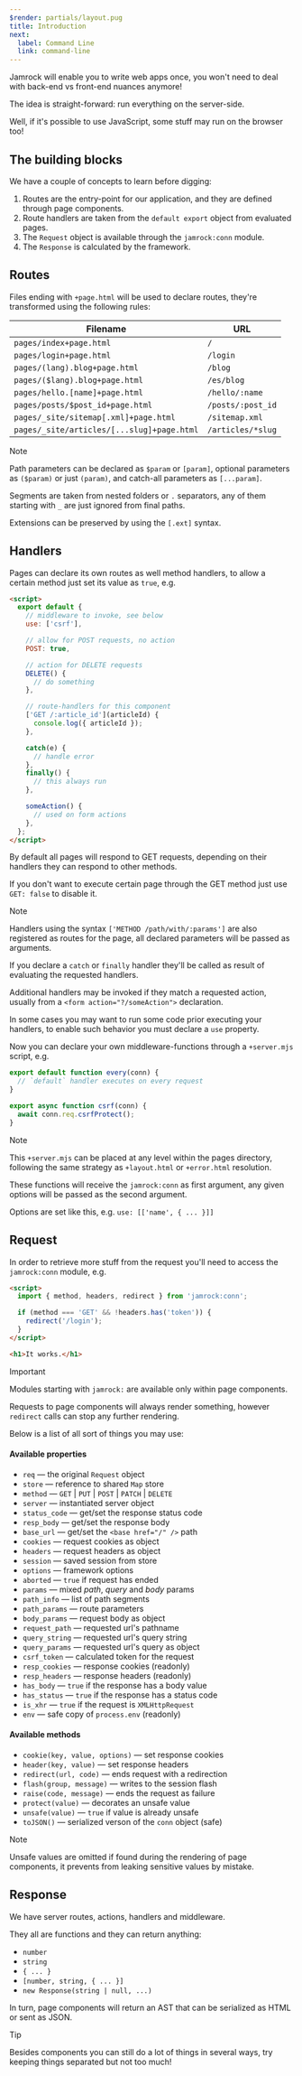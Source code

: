 ```yaml
---
$render: partials/layout.pug
title: Introduction
next:
  label: Command Line
  link: command-line
---
```


Jamrock will enable you to write web apps once, you won't need to deal with back-end vs front-end nuances anymore!

The idea is straight-forward: run everything on the server-side.

Well, if it's possible to use JavaScript, some stuff may run on the browser too!

## The building blocks

We have a couple of concepts to learn before digging:

1. Routes are the entry-point for our application, and they are defined through page components.
2. Route handlers are taken from the `default export` object from evaluated pages.
3. The `Request` object is available through the `jamrock:conn` module.
4. The `Response` is calculated by the framework.

## Routes

Files ending with `+page.html` will be used to declare routes,
they're transformed using the following rules:

| Filename | URL |
| - | - |
| `pages/index+page.html` | `/` |
| `pages/login+page.html` | `/login` |
| `pages/(lang).blog+page.html` | `/blog` |
| `pages/($lang).blog+page.html` | `/es/blog` |
| `pages/hello.[name]+page.html` | `/hello/:name` |
| `pages/posts/$post_id+page.html` | `/posts/:post_id` |
| `pages/_site/sitemap[.xml]+page.html` | `/sitemap.xml` |
| `pages/_site/articles/[...slug]+page.html` | `/articles/*slug` |

> [!NOTE]
> Path parameters can be declared as `$param` or `[param]`,
> optional parameters as `($param)` or just `(param)`,
> and catch-all parameters as `[...param]`.
>
> Segments are taken from nested folders or `.` separators,
> any of them starting with `_` are just ignored from final paths.
>
> Extensions can be preserved by using the `[.ext]` syntax.

## Handlers

Pages can declare its own routes as well method handlers, to allow a certain method just set its value as `true`, e.g.

```html
<script>
  export default {
    // middleware to invoke, see below
    use: ['csrf'],

    // allow for POST requests, no action
    POST: true,

    // action for DELETE requests
    DELETE() {
      // do something
    },

    // route-handlers for this component
    ['GET /:article_id'](articleId) {
      console.log({ articleId });
    },

    catch(e) {
      // handle error
    },
    finally() {
      // this always run
    },

    someAction() {
      // used on form actions
    },
  };
</script>
```

By default all pages will respond to GET requests, depending on their handlers they can respond to other methods.

If you don't want to execute certain page through the GET method just use `GET: false` to disable it.

> [!NOTE]
> Handlers using the syntax `['METHOD /path/with/:params']` are also registered as routes for the page,
> all declared parameters will be passed as arguments.
>
> If you declare a `catch` or `finally` handler they'll be called as result of evaluating the requested handlers.
>
> Additional handlers may be invoked if they match a requested action, usually from a `<form action="?/someAction">` declaration.

In some cases you may want to run some code prior executing your handlers, to enable such behavior you must declare a `use` property.

Now you can declare your own middleware-functions through a `+server.mjs` script, e.g.

```js
export default function every(conn) {
  // `default` handler executes on every request
}

export async function csrf(conn) {
  await conn.req.csrfProtect();
}
```

> [!NOTE]
> This `+server.mjs` can be placed at any level within the pages directory, following the same strategy as `+layout.html` or `+error.html` resolution.
>
> These functions will receive the `jamrock:conn` as first argument, any given options will be passed as the second argument.
>
> Options are set like this, e.g. `use: [['name', { ... }]]`

## Request

In order to retrieve more stuff from the request you'll need to access the `jamrock:conn` module, e.g.

```html
<script>
  import { method, headers, redirect } from 'jamrock:conn';

  if (method === 'GET' && !headers.has('token')) {
    redirect('/login');
  }
</script>

<h1>It works.</h1>
```

> [!IMPORTANT]
> Modules starting with `jamrock:` are available only within page components.

Requests to page components will always render something,
however `redirect` calls can stop any further rendering.

Below is a list of all sort of things you may use:

#### Available properties

- `req` &mdash; the original `Request` object
- `store` &mdash; reference to shared `Map` store
- `method` &mdash; `GET` | `PUT` | `POST` | `PATCH` | `DELETE`
- `server` &mdash; instantiated server object
- `status_code` &mdash; get/set the response status code
- `resp_body` &mdash; get/set the response body
- `base_url` &mdash; get/set the `<base href="/" />` path
- `cookies` &mdash; request cookies as object
- `headers` &mdash; request headers as object
- `session` &mdash; saved session from store
- `options` &mdash; framework options
- `aborted` &mdash; `true` if request has ended
- `params` &mdash; mixed _path_, _query_ and _body_ params
- `path_info` &mdash; list of path segments
- `path_params` &mdash; route parameters
- `body_params` &mdash; request body as object
- `request_path` &mdash; requested url's pathname
- `query_string` &mdash; requested url's query string
- `query_params` &mdash; requested url's query as object
- `csrf_token` &mdash; calculated token for the request
- `resp_cookies` &mdash; response cookies (readonly)
- `resp_headers` &mdash; response headers (readonly)
- `has_body` &mdash; `true` if the response has a body value
- `has_status` &mdash; `true` if the response has a status code
- `is_xhr` &mdash; `true` if the request is `XMLHttpRequest`
- `env` &mdash; safe copy of `process.env` (readonly)

#### Available methods

- `cookie(key, value, options)` &mdash; set response cookies
- `header(key, value)` &mdash; set response headers
- `redirect(url, code)` &mdash; ends request with a redirection
- `flash(group, message)` &mdash; writes to the session flash
- `raise(code, message)` &mdash; ends the request as failure
- `protect(value)` &mdash; decorates an unsafe value
- `unsafe(value)` &mdash; `true` if value is already unsafe
- `toJSON()` &mdash; serialized verson of the `conn` object (safe)

> [!NOTE]
> Unsafe values are omitted if found during the rendering of page components,
> it prevents from leaking sensitive values by mistake.

## Response

We have server routes, actions, handlers and middleware.

They all are functions and they can return anything:

- `number`
- `string`
- `{ ... }`
- `[number, string, { ... }]`
- `new Response(string | null, ...)`

In turn, page components will return an AST that can be serialized as HTML or sent as JSON.

> [!TIP]
>
> Besides components you can still do a lot of things in several ways,
> try keeping things separated but not too much!
